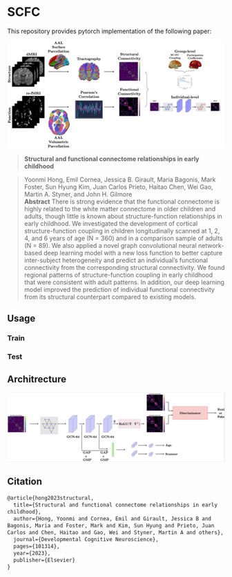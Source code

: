 # SCFC
This repository provides pytorch implementation of the following paper:
<div align="center">
    <img src="./assets/overview.png">
</div>

>**Structural and functional connectome relationships in early childhood**

>Yoonmi Hong, Emil Cornea, Jessica B. Girault, Maria Bagonis, Mark Foster, Sun Hyung Kim, Juan Carlos Prieto, Haitao Chen, Wei Gao, Martin A. Styner, and John H. Gilmore <br>
>**Abstract**
There is strong evidence that the functional connectome is highly related to the white matter connectome in older children and adults, though little is known about structure-function relationships in early childhood. We investigated the development of cortical structure-function coupling in children longitudinally scanned at 1, 2, 4, and 6 years of age (N = 360) and in a comparison sample of adults (N = 89). We also applied a novel graph convolutional neural network-based deep learning model with a new loss function to better capture inter-subject heterogeneity and predict an individual’s functional connectivity from the corresponding structural connectivity. We found regional patterns of structure-function coupling in early childhood that were consistent with adult patterns. In addition, our deep learning model improved the prediction of individual functional connectivity from its structural counterpart compared to existing models.

## Usage

### Train

### Test

## Architrecture

<div align="center">
    <img src="./assets/architecture.png">
</div>

## Citation
```
@article{hong2023structural,
  title={Structural and functional connectome relationships in early childhood},
  author={Hong, Yoonmi and Cornea, Emil and Girault, Jessica B and Bagonis, Maria and Foster, Mark and Kim, Sun Hyung and Prieto, Juan Carlos and Chen, Haitao and Gao, Wei and Styner, Martin A and others},
  journal={Developmental Cognitive Neuroscience},
  pages={101314},
  year={2023},
  publisher={Elsevier}
}
```